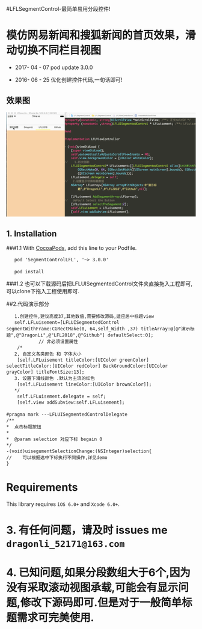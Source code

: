 
#LFLSegmentControl-最简单易用分段控件!
# 模仿网易新闻和搜狐新闻的首页效果，滑动切换不同栏目视图

- 2017- 04 - 07 pod update 3.0.0

- 2016- 06 - 25 优化创建控件代码,一句话即可! 
## 效果图
![效果图](./LFLSegmentControl.gif)

## 1. Installation 

###1.1   With [CocoaPods](http://cocoapods.org), add this line to your Podfile.

```
   pod 'SegmentControlLFL', '~> 3.0.0' 
  
   pod install

```

###1.2  也可以下载源码后把LFLUISegmentedControl文件夹直接拖入工程即可,可以clone下拖入工程使用即可.

##2.代码演示部分
```
   1.创建控件,建议高度37,其他数值,需要修改源码,适应居中标题view
   self.LFLuisement=[LFLUISegmentedControl segmentWithFrame:CGRectMake(0, 64,self_Width ,37) titleArray:@[@"演示标题",@"DragonLi",@"LFL2018",@"Github"] defaultSelect:0];
			// 非必须设置属性
    /*
   2, 自定义各类颜色 和 字体大小
    [self.LFLuisement titleColor:[UIColor greenColor] selectTitleColor:[UIColor redColor] BackGroundColor:[UIColor grayColor] titleFontSize:13];
   3. 设置下滑线颜色 .默认为主流的红色
    [self.LFLuisement lineColor:[UIColor brownColor]];
   */
    self.LFLuisement.delegate = self;
    [self.view addSubview:self.LFLuisement];

#pragma mark ---LFLUISegmentedControlDelegate
/**
*  点击标题按钮
*
*  @param selection 对应下标 begain 0
*/
-(void)uisegumentSelectionChange:(NSInteger)selection{
//    可以根据选中下标执行不同操作,详见demo
}

```

Requirements
==============
This library requires `iOS 6.0+` and `Xcode 6.0+`.

# 3. 有任何问题，请及时 issues me `dragonli_52171@163.com`

# 4. 已知问题,如果分段数组大于6个,因为没有采取滚动视图承载,可能会有显示问题,修改下源码即可.但是对于一般简单标题需求可完美使用.

 

